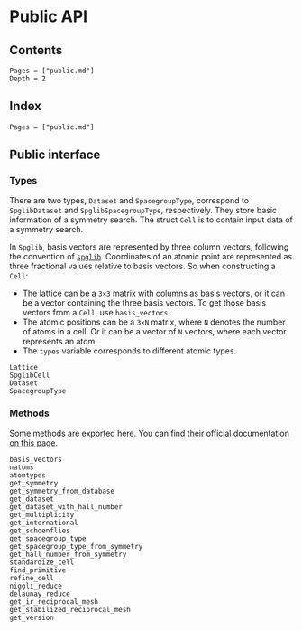 # Public API

## Contents

```@contents
Pages = ["public.md"]
Depth = 2
```

## Index

```@index
Pages = ["public.md"]
```

## Public interface

### Types

There are two types, `Dataset` and `SpacegroupType`, correspond to `SpglibDataset`
and `SpglibSpacegroupType`, respectively. They store basic information of a symmetry search.
The struct `Cell` is to contain input data of a symmetry search.

In `Spglib`, basis vectors are represented by three column vectors, following
the convention of
[`spglib`](https://spglib.github.io/spglib/definition.html#basis-vectors-mathbf-a-mathbf-b-mathbf-c-or-mathbf-a-1-mathbf-a-2-mathbf-a-3).
Coordinates of an atomic point are represented as three fractional values
relative to basis vectors. So when constructing a `Cell`:
- The lattice can be a ``3×3`` matrix with columns as basis vectors, or it can be a
  vector containing the three basis vectors. To get those basis vectors from a
  `Cell`, use `basis_vectors`.
- The atomic positions can be a ``3×N`` matrix, where ``N`` denotes the number of
  atoms in a cell. Or it can be a vector of ``N`` vectors, where each vector represents an
  atom.
- The `types` variable corresponds to different atomic types.

```@docs
Lattice
SpglibCell
Dataset
SpacegroupType
```

### Methods

Some methods are exported here.
You can find their official documentation [on this page](https://spglib.github.io/spglib/api.html).

```@docs
basis_vectors
natoms
atomtypes
get_symmetry
get_symmetry_from_database
get_dataset
get_dataset_with_hall_number
get_multiplicity
get_international
get_schoenflies
get_spacegroup_type
get_spacegroup_type_from_symmetry
get_hall_number_from_symmetry
standardize_cell
find_primitive
refine_cell
niggli_reduce
delaunay_reduce
get_ir_reciprocal_mesh
get_stabilized_reciprocal_mesh
get_version
```
